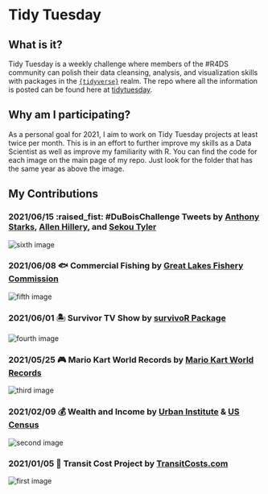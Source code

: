 # Tidy Tuesday

## What is it?
Tidy Tuesday is a weekly challenge where members of the #R4DS community can polish their data cleansing, analysis, and visualization skills with packages in the [`{tidyverse}`](https://www.tidyverse.org) realm. The repo where all the information is posted can be found here at [tidytuesday](https://github.com/rfordatascience/tidytuesday).

## Why am I participating?
As a personal goal for 2021, I aim to work on Tidy Tuesday projects at least twice per month. This is in an effort to further improve my skills as a Data Scientist as well as improve my familiarity with R. You can find the code for each image on the main page of my repo. Just look for the folder that has the same year as above the image. 

## My Contributions
### 2021/06/15 :raised_fist: #DuBoisChallenge Tweets by [Anthony Starks](https://twitter.com/ajstarks), [Allen Hillery](https://twitter.com/AlDatavizguy), and [Sekou Tyler](https://twitter.com/sqlsekou)
![sixth image](https://github.com/brettv30/Tidy-Tuesday/blob/main/Images/Top_ten_non_outliers.png)

### 2021/06/08 :fish: Commercial Fishing by [Great Lakes Fishery Commission](http://www.glfc.org/great-lakes-databases.php)
![fifth image](https://github.com/brettv30/Tidy-Tuesday/blob/main/Images/Production%20throughout%20the%20nineties.png)

### 2021/06/01 :desert_island: Survivor TV Show by [survivoR Package](https://github.com/doehm/survivoR)
![fourth image](https://github.com/brettv30/Tidy-Tuesday/blob/main/Images/Survivor%20Ratings%20and%20Views.png)

### 2021/05/25 :video_game: Mario Kart World Records by [Mario Kart World Records](https://mkwrs.com)
![third image](https://github.com/brettv30/Tidy-Tuesday/blob/main/Images/Best%20shortcuts%20to%20take%20in%20Mario%20Cart.png)

### 2021/02/09 :moneybag: Wealth and Income by [Urban Institute](https://apps.urban.org/features/wealth-inequality-charts/) & [US Census](https://www.census.gov/data/tables/time-series/demo/income-poverty/historical-income-households.html)
![second image](https://github.com/brettv30/Tidy-Tuesday/blob/main/Images/Race_Income_Distribution.png)

### 2021/01/05 :train2: Transit Cost Project by [TransitCosts.com](https://transitcosts.com/city/boston-case-the-story-of-the-green-line-extension/)
![first image](https://github.com/brettv30/Tidy-Tuesday/blob/main/Images/1-5-21_image.png)
